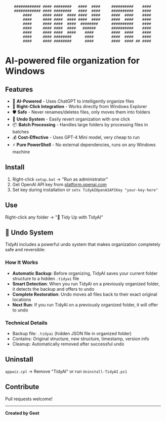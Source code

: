 ```
    ############ #### ########   ####  ####     ##########    ####
    ############ #### ########   ####  ####     ##########    ####
        ####     #### ####  #### ####  ####     ####  ####    ####
        ####     #### ####  #### ####  ####     ####  ####    ####
        ####     #### ####  ####  ########      ##########    ####
        ####     #### ####  ####   ######       ##########    ####
        ####     #### ####  ####    ####        ####  ####    ####
        ####     #### ########      ####        ####  ####    ####
        ####     #### ########      ####        ####  #### ## ####
```

# AI-powered file organization for Windows

## Features
- 🤖 **AI-Powered** - Uses ChatGPT to intelligently organize files
- 📁 **Right-Click Integration** - Works directly from Windows Explorer  
- 🛡️ **Safe** - Never renames/deletes files, only moves them into folders
- 🔄 **Undo System** - Easily revert organization with one click
- 📦 **Batch Processing** - Handles large folders by processing files in batches
- 💰 **Cost-Effective** - Uses GPT-4 Mini model, very cheap to run
- ⚡ **Pure PowerShell** - No external dependencies, runs on any Windows machine

## Install
1. Right-click `setup.bat` → "Run as administrator"
2. Get OpenAI API key from [platform.openai.com](https://platform.openai.com/api-keys)
3. Set key during installation or `setx TidyAIOpenAIAPIKey "your-key-here"`

## Use
Right-click any folder → "🧹 Tidy Up with TidyAI"

## 🔄 Undo System
TidyAI includes a powerful undo system that makes organization completely safe and reversible:

### **How It Works**
- **Automatic Backup**: Before organizing, TidyAI saves your current folder structure to a hidden `.tidyai` file
- **Smart Detection**: When you run TidyAI on a previously organized folder, it detects the backup and offers to undo
- **Complete Restoration**: Undo moves all files back to their exact original locations
- **Next Run**: If you run TidyAI on a previously organized folder, it will offer to undo



### **Technical Details**
- Backup file: `.tidyai` (hidden JSON file in organized folder)
- Contains: Original structure, new structure, timestamp, version info
- Cleanup: Automatically removed after successful undo

## Uninstall
`appwiz.cpl` → Remove "TidyAI" or run `Uninstall-TidyAI.ps1`

## Contribute
Pull requests welcome!

---
**Created by Geet**
